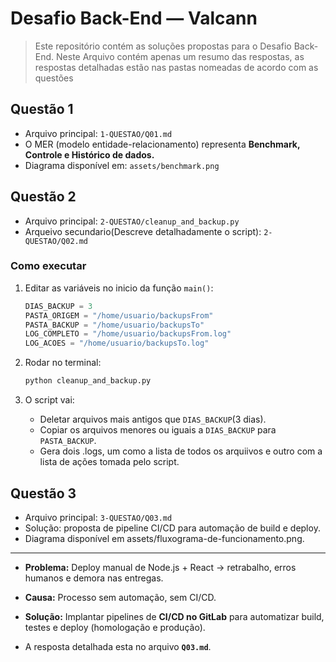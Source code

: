 # Desafio Back-End — Valcann

>Este repositório contém as soluções propostas para o Desafio Back-End. Neste Arquivo contém apenas um resumo das respostas, as respostas detalhadas estão nas pastas nomeadas de acordo com as questões

## Questão 1

- Arquivo principal: `1-QUESTAO/Q01.md`
- O MER (modelo entidade-relacionamento) representa **Benchmark, Controle e Histórico de dados.**
- Diagrama disponível em: `assets/benchmark.png`

## Questão 2

- Arquivo principal: `2-QUESTAO/cleanup_and_backup.py`
- Arqueivo secundario(Descreve detalhadamente o script): `2-QUESTAO/Q02.md`

### Como executar

1. Editar as variáveis no inicio da função `main()`:

    ```python
    DIAS_BACKUP = 3
    PASTA_ORIGEM = "/home/usuario/backupsFrom"
    PASTA_BACKUP = "/home/usuario/backupsTo"
    LOG_COMPLETO = "/home/usuario/backupsFrom.log"
    LOG_ACOES = "/home/usuario/backupsTo.log"
    ```

2. Rodar no terminal:

    ```bash
    python cleanup_and_backup.py
    ```

3. O script vai:
    - Deletar arquivos mais antigos que `DIAS_BACKUP`(3 dias).
    - Copiar os arquivos menores ou iguais a `DIAS_BACKUP` para `PASTA_BACKUP`.
    - Gera dois .logs, um como a lista de todos os arquiivos e outro com a lista de ações tomada pelo script.

## Questão 3

- Arquivo principal: `3-QUESTAO/Q03.md`
- Solução: proposta de pipeline CI/CD para automação de build e deploy.
- Diagrama disponível em assets/fluxograma-de-funcionamento.png.

---

- **Problema:** Deploy manual de Node.js + React → retrabalho, erros humanos e demora nas entregas.
- **Causa:** Processo sem automação, sem CI/CD.
- **Solução:** Implantar pipelines de **CI/CD no GitLab** para automatizar build, testes e deploy (homologação e produção).

- A resposta detalhada esta no arquivo **`Q03.md`**.
